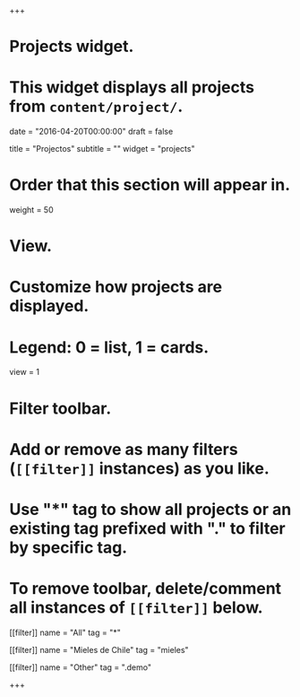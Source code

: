 +++
# Projects widget.
# This widget displays all projects from `content/project/`.

date = "2016-04-20T00:00:00"
draft = false

title = "Projectos"
subtitle = ""
widget = "projects"

# Order that this section will appear in.
weight = 50

# View.
# Customize how projects are displayed.
# Legend: 0 = list, 1 = cards.
view = 1

# Filter toolbar.
# Add or remove as many filters (`[[filter]]` instances) as you like.
# Use "*" tag to show all projects or an existing tag prefixed with "." to filter by specific tag.
# To remove toolbar, delete/comment all instances of `[[filter]]` below.
[[filter]]
  name = "All"
  tag = "*"
  
[[filter]]
  name = "Mieles de Chile"
  tag = "mieles"

[[filter]]
  name = "Other"
  tag = ".demo"

+++

